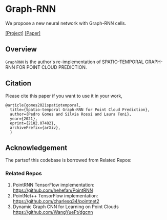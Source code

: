 # Graph-RNN
We propose a new neural network with Graph-RNN cells. 


[[Project]](https://github.com/pedro-dm-gomes/Graph-RNN) [[Paper]](https://arxiv.org/abs/2102.07482)     

## Overview
`GraphRNN` is the author's re-implementation of SPATIO-TEMPORAL GRAPH-RNN FOR POINT CLOUD PREDICTION.

## Citation
Please cite this paper if you want to use it in your work,

	@article{gomes2021spatiotemporal,
	  title={Spatio-temporal Graph-RNN for Point Cloud Prediction},
	  author={Pedro Gomes and Silvia Rossi and Laura Toni},
	  year={2021},
	  eprint={2102.07482},
	  archivePrefix={arXiv},
	  }

## Acknowledgement
The partsof this codebase is borrowed from Related Repos:

### Related Repos
1. PointRNN TensorFlow implementation: https://github.com/hehefan/PointRNN
2. PointNet++ TensorFlow implementation: https://github.com/charlesq34/pointnet2
3. Dynamic Graph CNN for Learning on Point Clouds https://github.com/WangYueFt/dgcnn


